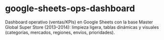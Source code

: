 # google-sheets-ops-dashboard
Dashboard operativo (ventas/KPIs) en Google Sheets con la base Master Global Super Store (2013–2014): limpieza ligera, tablas dinámicas y visuales (categorías, mercados, regiones, envíos, prioridades).
